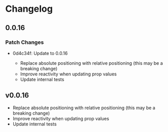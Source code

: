 # Changelog

## 0.0.16

### Patch Changes

- 0d4c34f: Update to 0.0.16

  - Replace absolute positioning with relative positioning (this may be a breaking change)
  - Improve reactivity when updating prop values
  - Update internal tests

## v0.0.16

- Replace absolute positioning with relative positioning (this may be a breaking change)
- Improve reactivity when updating prop values
- Update internal tests
